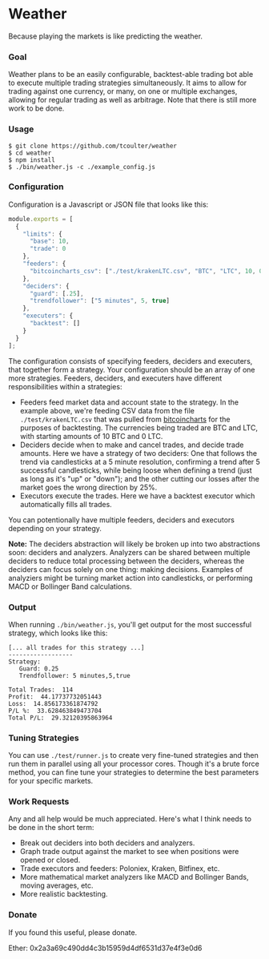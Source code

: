 # Weather

Because playing the markets is like predicting the weather.

### Goal

Weather plans to be an easily configurable, backtest-able trading bot able to execute multiple trading strategies simultaneously. It aims to allow for trading against one currency, or many, on one or multiple exchanges, allowing for regular trading as well as arbitrage. Note that there is still more work to be done. 

### Usage

```
$ git clone https://github.com/tcoulter/weather
$ cd weather
$ npm install
$ ./bin/weather.js -c ./example_config.js
```

### Configuration

Configuration is a Javascript or JSON file that looks like this:

```javascript
module.exports = [
  {
    "limits": {
      "base": 10,
      "trade": 0
    },
    "feeders": {
      "bitcoincharts_csv": ["./test/krakenLTC.csv", "BTC", "LTC", 10, 0]
    },
    "deciders": {
      "guard": [.25],
      "trendfollower": ["5 minutes", 5, true]
    },
    "executers": {
      "backtest": []
    }
  }
];

```

The configuration consists of specifying feeders, deciders and executers, that together form a strategy. Your configuration should be an array of one more strategies. Feeders, deciders, and executers have different responsibilities within a strategies:

* Feeders feed market data and account state to the strategy. In the example above, we're feeding CSV data from the file `./test/krakenLTC.csv` that was pulled from [bitcoincharts](https://api.bitcoincharts.com/v1/csv/) for the purposes of backtesting. The currencies being traded are BTC and LTC, with starting amounts of 10 BTC and 0 LTC.
* Deciders decide when to make and cancel trades, and decide trade amounts. Here we have a strategy of two deciders: One that follows the trend via candlesticks at a 5 minute resolution, confirming a trend after 5 successful candlesticks, while being loose when defining a trend (just as long as it's "up" or "down"); and the other cutting our losses after the market goes the wrong direction by 25%. 
* Executors execute the trades. Here we have a backtest executor which automatically fills all trades. 

You can potentionally have multiple feeders, deciders and executors depending on your strategy. 

**Note:** The deciders abstraction will likely be broken up into two abstractions soon: deciders and analyzers. Analyzers can be shared between multiple deciders to reduce total processing between the deciders, whereas the deciders can focus solely on one thing: making decisions. Examples of analyziers might be turning market action into candlesticks, or performing MACD or Bollinger Band calculations.

### Output

When running `./bin/weather.js`, you'll get output for the most successful strategy, which looks like this:

```
[... all trades for this strategy ...]
------------------
Strategy:
   Guard: 0.25
   Trendfollower: 5 minutes,5,true

Total Trades:  114
Profit:  44.17737732051443
Loss:  14.856173361874792
P/L %:  33.628463849473704
Total P/L:  29.32120395863964
```  

### Tuning Strategies

You can use `./test/runner.js` to create very fine-tuned strategies and then run them in parallel using all your processor cores. Though it's a brute force method, you can fine tune your strategies to determine the best parameters for your specific markets.  

### Work Requests

Any and all help would be much appreciated. Here's what I think needs to be done in the short term:

* Break out deciders into both deciders and analyzers.
* Graph trade output against the market to see when positions were opened or closed.
* Trade executors and feeders: Poloniex, Kraken, Bitfinex, etc. 
* More mathematical market analyzers like MACD and Bollinger Bands, moving averages, etc.
* More realistic backtesting.


### Donate

If you found this useful, please donate. 

Ether: 0x2a3a69c490dd4c3b15959d4df6531d37e4f3e0d6